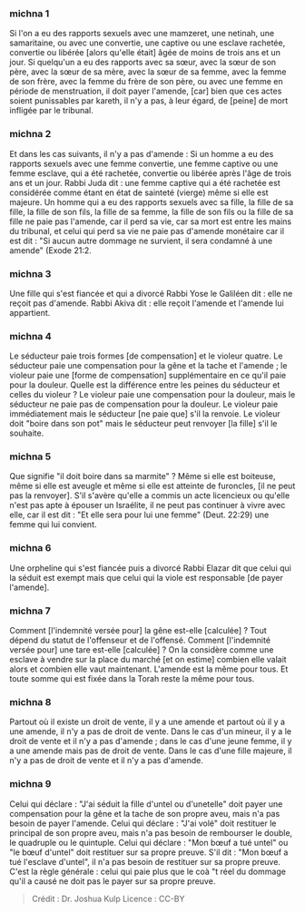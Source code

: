 
### michna 1
Si l'on a eu des rapports sexuels avec une mamzeret, une netinah, une samaritaine, ou avec une convertie, une captive ou une esclave rachetée, convertie ou libérée [alors qu'elle était] âgée de moins de trois ans et un jour. Si quelqu'un a eu des rapports avec sa sœur, avec la sœur de son père, avec la sœur de sa mère, avec la sœur de sa femme, avec la femme de son frère, avec la femme du frère de son père, ou avec une femme en période de menstruation, il doit payer l'amende, [car] bien que ces actes soient punissables par kareth, il n'y a pas, à leur égard, de [peine] de mort infligée par le tribunal.

### michna 2
Et dans les cas suivants, il n'y a pas d'amende : Si un homme a eu des rapports sexuels avec une femme convertie, une femme captive ou une femme esclave, qui a été rachetée, convertie ou libérée après l'âge de trois ans et un jour. Rabbi Juda dit : une femme captive qui a été rachetée est considérée comme étant en état de sainteté (vierge) même si elle est majeure. Un homme qui a eu des rapports sexuels avec sa fille, la fille de sa fille, la fille de son fils, la fille de sa femme, la fille de son fils ou la fille de sa fille ne paie pas l'amende, car il perd sa vie, car sa mort est entre les mains du tribunal, et celui qui perd sa vie ne paie pas d'amende monétaire car il est dit : "Si aucun autre dommage ne survient, il sera condamné à une amende" (Exode 21:2.

### michna 3
Une fille qui s'est fiancée et qui a divorcé Rabbi Yose le Galiléen dit : elle ne reçoit pas d'amende. Rabbi Akiva dit : elle reçoit l'amende et l'amende lui appartient.

### michna 4
Le séducteur paie trois formes [de compensation] et le violeur quatre. Le séducteur paie une compensation pour la gêne et la tache et l'amende ; le violeur paie une [forme de compensation] supplémentaire en ce qu'il paie pour la douleur. Quelle est la différence entre les peines du séducteur et celles du violeur ? Le violeur paie une compensation pour la douleur, mais le séducteur ne paie pas de compensation pour la douleur. Le violeur paie immédiatement mais le séducteur [ne paie que] s'il la renvoie. Le violeur doit "boire dans son pot" mais le séducteur peut renvoyer [la fille] s'il le souhaite.

### michna 5
Que signifie "il doit boire dans sa marmite" ? Même si elle est boiteuse, même si elle est aveugle et même si elle est atteinte de furoncles, [il ne peut pas la renvoyer]. S'il s'avère qu'elle a commis un acte licencieux ou qu'elle n'est pas apte à épouser un Israélite, il ne peut pas continuer à vivre avec elle, car il est dit : "Et elle sera pour lui une femme" (Deut. 22:29) une femme qui lui convient.

### michna 6
Une orpheline qui s'est fiancée puis a divorcé Rabbi Elazar dit que celui qui la séduit est exempt mais que celui qui la viole est responsable [de payer l'amende].

### michna 7
Comment [l'indemnité versée pour] la gêne est-elle [calculée] ? Tout dépend du statut de l'offenseur et de l'offensé. Comment [l'indemnité versée pour] une tare est-elle [calculée] ? On la considère comme une esclave à vendre sur la place du marché [et on estime] combien elle valait alors et combien elle vaut maintenant. L'amende est la même pour tous. Et toute somme qui est fixée dans la Torah reste la même pour tous.

### michna 8
Partout où il existe un droit de vente, il y a une amende et partout où il y a une amende, il n'y a pas de droit de vente. Dans le cas d'un mineur, il y a le droit de vente et il n'y a pas d'amende ; dans le cas d'une jeune femme, il y a une amende mais pas de droit de vente. Dans le cas d'une fille majeure, il n'y a pas de droit de vente et il n'y a pas d'amende.

### michna 9
Celui qui déclare : "J'ai séduit la fille d'untel ou d'unetelle" doit payer une compensation pour la gêne et la tache de son propre aveu, mais n'a pas besoin de payer l'amende. Celui qui déclare : "J'ai volé" doit restituer le principal de son propre aveu, mais n'a pas besoin de rembourser le double, le quadruple ou le quintuple. Celui qui déclare : "Mon bœuf a tué untel" ou "le bœuf d'untel" doit restituer sur sa propre preuve. S'il dit : "Mon bœuf a tué l'esclave d'untel", il n'a pas besoin de restituer sur sa propre preuve. C'est la règle générale : celui qui paie plus que le coà "t réel du dommage qu'il a causé ne doit pas le payer sur sa propre preuve.

>Crédit : Dr. Joshua Kulp
>Licence : CC-BY